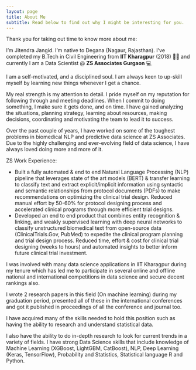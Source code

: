 ```yaml
---
layout: page
title: About Me
subtitle: Read below to find out why I might be interesting for you.
---
```


Thank you for taking out time to know more about me:

I’m Jitendra Jangid. I’m native to Degana (Nagaur, Rajasthan). I've completed my B.Tech in Civil Engineering from **IIT Kharagpur** (2018) 👨‍🎓 and currently I am a Data Scientist @ **ZS Associates Gurgaon** 💻

I am a self-motivated, and a disciplined soul. I am always keen to up-skill myself by learning new things whenever I get a chance.

My real strength is my attention to detail. I pride myself on my reputation for following through and meeting deadlines. When I commit to doing something, I make sure it gets done, and on time. I have gained analyzing the situations, planning strategy, learning about resources, making decisions, coordinating and motivating the team to lead it to success.

Over the past couple of years, I have worked on some of the toughest problems in biomedical NLP and predictive data science at ZS Associates. Due to the highly challenging and ever-evolving field of data science, I have always loved doing more and more of it.

ZS Work Experience:

- Built a fully automated & end to end Natural Language Processing (NLP) pipeline that leverages state of the art models (BERT) & transfer learning to classify text and extract explicit/implicit information using syntactic and semantic relationships from protocol documents (PDFs) to make recommendations on optimizing the clinical trial design. Reduced manual effort by 50-60% for protocol designing process and accelerated clinical programs through more efficient trial designs.
- Developed an end to end product that combines entity recognition & linking, and weakly supervised learning with deep neural networks to classify unstructured biomedical text from open-source data (ClinicalTrials.Gov, PubMed) to expedite the clinical program planning and trial
design process. Reduced time, effort & cost for clinical trial designing (weeks to hours) and automated insights to better inform future clinical trial investment.

I was involved with many data science applications in IIT Kharagpur during my tenure which has led me to participate in several online and offline national and international competitions in data science and secure decent rankings also.

I wrote 2 research papers in this field (On machine learning) during my graduation period, presented all of these in the international conferences and got it published in proceedings of all the conference and journal too.

I have acquired many of the skills needed to hold this position such as having the ability to research and understand statistical data.

I also have the ability to do in-depth research to look for current trends in a variety of fields. I have strong Data Science skills that include knowledge of Machine Learning (XGBoost, LightGBM, CatBoost), NLP, Deep Learning (Keras, TensorFlow), Probability and Statistics, Statistical language R and Python.
